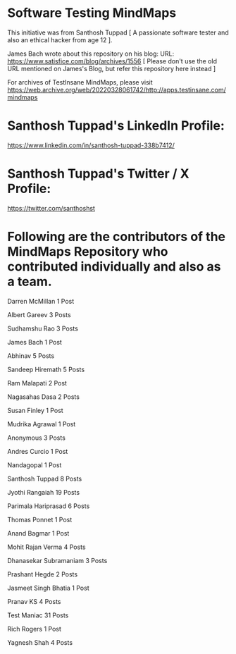 # Software Testing MindMaps
This initiative was from Santhosh Tuppad [ A passionate software tester and also an ethical hacker from age 12 ]. 

James Bach wrote about this repository on his blog:
URL: https://www.satisfice.com/blog/archives/1556 [ Please don't use the old URL mentioned on James's Blog, but refer this repository here instead ]

For archives of TestInsane MindMaps, please visit https://web.archive.org/web/20220328061742/http://apps.testinsane.com/mindmaps

# Santhosh Tuppad's LinkedIn Profile:
https://www.linkedin.com/in/santhosh-tuppad-338b7412/

# Santhosh Tuppad's Twitter / X Profile:
https://twitter.com/santhoshst

# Following are the contributors of the MindMaps Repository who contributed individually and also as a team.
Darren McMillan
1 Post

Albert Gareev
3 Posts

Sudhamshu Rao
3 Posts

James Bach
1 Post

Abhinav
5 Posts

Sandeep Hiremath
5 Posts

Ram Malapati
2 Post

Nagasahas Dasa
2 Posts

Susan Finley
1 Post

Mudrika Agrawal
1 Post

Anonymous
3 Posts

Andres Curcio
1 Post

Nandagopal
1 Post

Santhosh Tuppad
8 Posts

Jyothi Rangaiah
19 Posts

Parimala Hariprasad
6 Posts

Thomas Ponnet
1 Post

Anand Bagmar
1 Post

Mohit Rajan Verma
4 Posts

Dhanasekar Subramaniam
3 Posts

Prashant Hegde
2 Posts

Jasmeet Singh Bhatia
1 Post

Pranav KS
4 Posts

Test Maniac
31 Posts

Rich Rogers
1 Post

Yagnesh Shah
4 Posts
